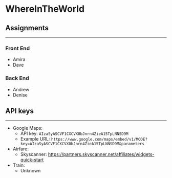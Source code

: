 # WhereInTheWorld

## Assignments ##
------------------
### Front End ###
* Amira
* Dave
### Back End ###
* Andrew
* Denise



## API keys ##
-----------
* Google Maps:
  * API key: `AIzaSyASCVF1CXCVX0bJnrn4ZieA15TpLNNSD9M`
  * Example URL: `https://www.google.com/maps/embed/v1/MODE?key=AIzaSyASCVF1CXCVX0bJnrn4ZieA15TpLNNSD9M&parameters`
* Airfare:
  * Skyscanner: https://partners.skyscanner.net/affiliates/widgets-quick-start
* Train:
  * Unknown
